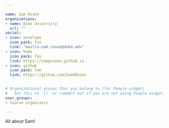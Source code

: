```yaml
---

name: Sam Rosen
organizations:
- name: Duke University
  url: ""
social:
- icon: envelope
  icon_pack: fas
  link: "mailto:sam.rosen@duke.edu"
- icon: home
  icon_pack: fas
  link: https://samgrosen.github.io
- icon: github
  icon_pack: fab
  link: https://github.com/SamGRosen

  
# Organizational groups that you belong to (for People widget)
#   Set this to `[]` or comment out if you are not using People widget.  
user_groups:
- Course organizers

---
```


All about Sam!
